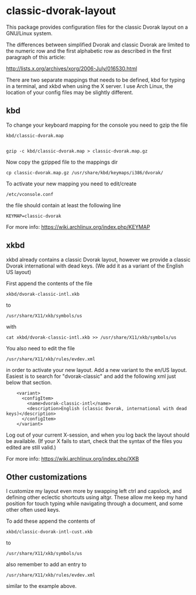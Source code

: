 classic-dvorak-layout
=====================
This package provides configuration files for the classic Dvorak layout on a GNU/Linux system.

The differences between simplified Dvorak and classic Dvorak are limited to the numeric row and the first alphabetic row as described in the first paragraph of this article:

http://lists.x.org/archives/xorg/2006-July/016530.html

There are two separate mappings that needs to be defined, kbd for typing in a terminal, and xkbd when using the X server. I use Arch Linux, the location of your config files may be slightly different.

kbd
---
To change your keyboard mapping for the console you need to gzip the file 

    kbd/classic-dvorak.map


    gzip -c kbd/classic-dvorak.map > classic-dvorak.map.gz

Now copy the gzipped file to the mappings dir

    cp classic-dvorak.map.gz /usr/share/kbd/keymaps/i386/dvorak/

To activate your new mapping you need to edit/create

    /etc/vconsole.conf

the file should contain at least the following line

    KEYMAP=classic-dvorak

For more info: https://wiki.archlinux.org/index.php/KEYMAP

xkbd
----
xkbd already contains a classic Dvorak layout, however we provide a classic Dvorak international with dead keys. (We add it as a variant of the English US layout)

First append the contents of the file
    
    xkbd/dvorak-classic-intl.xkb
    
to

    /usr/share/X11/xkb/symbols/us

with

    cat xkbd/dvorak-classic-intl.xkb >> /usr/share/X11/xkb/symbols/us

You also need to edit the file
    
    /usr/share/X11/xkb/rules/evdev.xml

in order to activate your new layout.
Add a new variant to the en/US layout. Easiest is to search for "dvorak-classic" and add the following xml just below that section.

        <variant>
          <configItem>
            <name>dvorak-classic-intl</name>
            <description>English (classic Dvorak, international with dead keys)</description>
          </configItem>
        </variant>

Log out of your current X-session, and when you log back the layout should be available. (If your X fails to start, check that the syntax of the files you edited are still valid.)

For more info: https://wiki.archlinux.org/index.php/XKB

Other customizations
--------------------
I customize my layout even more by swapping left ctrl and capslock, and defining other eclectic shortcuts using altgr. These allow me keep my hand position for touch typing while navigating through a document, and some other often used keys.

To add these append the contents of 

    xkbd/classic-dvorak-intl-cust.xkb
    
to

    /usr/share/X11/xkb/symbols/us

also remember to add an entry to

    /usr/share/X11/xkb/rules/evdev.xml

similar to the example above.

